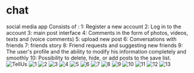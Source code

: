 # chat

social media app
Consists of :
1: Register a new account
2: Log in to the account
3: main post interface
4: Comments in the form of photos, videos, texts and (voice comments)
5: upload new post
6: Conversations with friends
7: friends story
8: Friend requests and suggesting new friends
9: The user's profile and the ability to modify his information completely and smoothly
10: Possibility to delete, hide, or add posts to the save list.
![TellUs](https://user-images.githubusercontent.com/85794958/212322757-5b6b9147-0816-417d-b85b-bcab289ce9f9.gif)
![1](https://user-images.githubusercontent.com/85794958/156533504-5c20bdb2-1031-467c-a56b-3f9700d41f8a.png)
![2](https://user-images.githubusercontent.com/85794958/156533506-90bcd84f-1099-45f7-8589-eb12c57e35aa.png)
![3](https://user-images.githubusercontent.com/85794958/156533510-140ebfc3-300e-4ef7-9d02-4a5ec77e96e0.png)
![4](https://user-images.githubusercontent.com/85794958/156533513-eeb404b4-fadd-4adb-a3c9-aa252fdf9adb.png)
![5](https://user-images.githubusercontent.com/85794958/156533516-751e8edb-7768-43b8-bff1-55404aa3ebb1.png)
![6](https://user-images.githubusercontent.com/85794958/156533519-77c73b38-5604-4635-982e-800ca1ed709c.png)
![7](https://user-images.githubusercontent.com/85794958/156533523-900bc353-cef5-4630-8500-b097d5ac877e.png)
![8](https://user-images.githubusercontent.com/85794958/156533488-6eb2e378-13bd-4d70-a12b-f35cd887c7ef.png)
![9](https://user-images.githubusercontent.com/85794958/156533497-5b9eaa62-b434-48cc-88ad-aa68c5b7107a.png)
![10](https://user-images.githubusercontent.com/85794958/156533500-8542ef1b-1453-4629-af15-67eb556df672.png)
![11](https://user-images.githubusercontent.com/85794958/156533494-37e36e4f-c475-4d9c-8e5a-64f746b794fe.png)
![12](https://user-images.githubusercontent.com/85794958/156533501-2efce8d5-3978-41ef-b4eb-45ed1862d73f.png)
![13](https://user-images.githubusercontent.com/85794958/156533508-edf307d4-ffb1-42ff-9443-8c6048e5c120.png)
